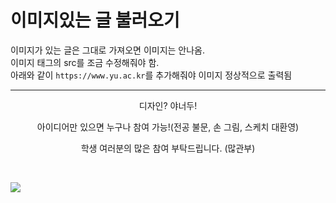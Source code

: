 # 이미지있는 글 불러오기

이미지가 있는 글은 그대로 가져오면 이미지는 안나옴.<br>
이미지 태그의 src를 조금 수정해줘야 함.<br>
아래와 같이 `https://www.yu.ac.kr`를 추가해줘야 이미지 정상적으로 출력됨

---

<div class="fr-view"><p style="text-align: center;">디자인? 야너두!</p><p style="text-align: center;">아이디어만 있으면 누구나 참여 가능!(전공 불문, 손 그림, 스케치 대환영)</p><p style="text-align: center;">학생 여러분의 많은 참여 부탁드립니다. (많관부)</p><p><br/></p><p><a href="https://join.yu.ac.kr/front_new/index.php?g_page=program&amp;m_page=program01&amp;act=view.new&amp;P_IDX=1888" rel="noopener noreferrer" target="_blank"><img class="fr-fic fr-dib" data-alt="screen shot" data-file_name="QFKyFHsuSxQOpPtkJdYgQxBtZw.jpg" data-height="1788" data-path="/_attach/yu/editor-image/2024/02/QFKyFHsuSxQOpPtkJdYgQxBtZw.jpg" data-size="604110" data-success="true" data-width="800" src="https://www.yu.ac.kr/_attach/yu/editor-image/2024/02/QFKyFHsuSxQOpPtkJdYgQxBtZw.jpg"/></a></p></div>
